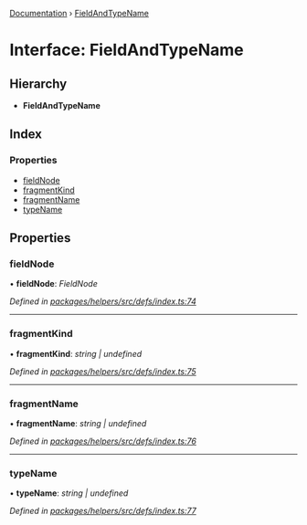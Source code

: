[Documentation](../README.md) › [FieldAndTypeName](fieldandtypename.md)

# Interface: FieldAndTypeName

## Hierarchy

* **FieldAndTypeName**

## Index

### Properties

* [fieldNode](fieldandtypename.md#fieldnode)
* [fragmentKind](fieldandtypename.md#fragmentkind)
* [fragmentName](fieldandtypename.md#fragmentname)
* [typeName](fieldandtypename.md#typename)

## Properties

###  fieldNode

• **fieldNode**: *FieldNode*

*Defined in [packages/helpers/src/defs/index.ts:74](https://github.com/badbatch/graphql-box/blob/d57a12a/packages/helpers/src/defs/index.ts#L74)*

___

###  fragmentKind

• **fragmentKind**: *string | undefined*

*Defined in [packages/helpers/src/defs/index.ts:75](https://github.com/badbatch/graphql-box/blob/d57a12a/packages/helpers/src/defs/index.ts#L75)*

___

###  fragmentName

• **fragmentName**: *string | undefined*

*Defined in [packages/helpers/src/defs/index.ts:76](https://github.com/badbatch/graphql-box/blob/d57a12a/packages/helpers/src/defs/index.ts#L76)*

___

###  typeName

• **typeName**: *string | undefined*

*Defined in [packages/helpers/src/defs/index.ts:77](https://github.com/badbatch/graphql-box/blob/d57a12a/packages/helpers/src/defs/index.ts#L77)*
